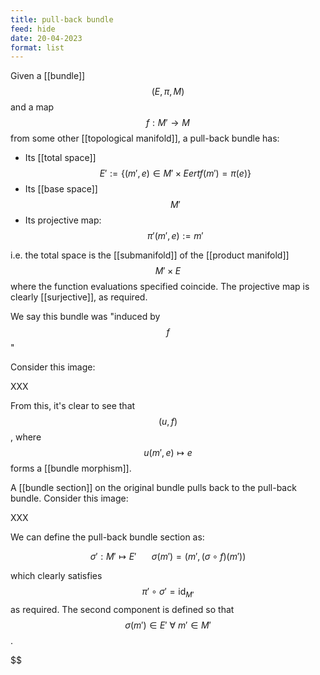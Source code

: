 ```yaml
---
title: pull-back bundle
feed: hide
date: 20-04-2023
format: list
---
```



Given a [[bundle]] $$(E, \pi, M)$$ and a map $$f:M'\to M$$ from some other [[topological manifold]], a pull-back bundle has:

- Its [[total space]] $$E' := \{(m',e)\in M'\times E ert f(m') = \pi(e)\}$$
- Its [[base space]] $$M'$$
- Its projective map: $$\pi'(m',e) := m'$$

i.e. the total space is the [[submanifold]] of the [[product manifold]] $$M'\times E$$ where the function evaluations specified coincide. The projective map is clearly [[surjective]], as required.

We say this bundle was "induced by $$f$$"

Consider this image:

XXX

From this, it's clear to see that $$(u, f)$$, where $$u(m', e)\mapsto e$$ forms a [[bundle morphism]].

A [[bundle section]] on the original bundle pulls back to the pull-back bundle. Consider this image:

XXX

We can define the pull-back bundle section as: 

$$\sigma': M'\mapsto E'\;\;\;\;\;\;\;\sigma(m') = (m', (\sigma\circ f)(m'))$$

which clearly satisfies $$\pi'\circ\sigma' = \text{id}_{M'}$$ as required. The second component is defined so that $$\sigma(m')\in E'\ \forall\ m'\in M'$$.

$$